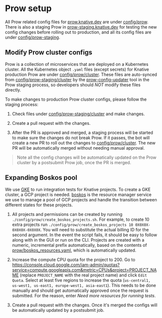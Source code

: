 # Prow setup

All Prow related config files for [prow.knative.dev](https://prow.knative.dev)
are under [config/prow](../config/prow). There is also a staging Prow in
[prow-staging.knative.dev](https://prow-staging.knative.dev) for testing the new
config changes before rolling out to production, and all its config files are
under [config/prow-staging](../config/prow-staging).

## Modify Prow cluster configs

Prow is a collection of microservices that are deployed on a Kubernetes cluster.
All the Kubernetes object `.yaml` files (except secrets) for Knative production
Prow are under [config/prow/cluster](../config/prow/cluster). These files are
auto-synced from [config/prow-staging/cluster](../config/prow-staging/cluster)
by the [prow-config-updater](../tools/prow-config-updater) tool in the Prow
staging process, so developers should _NOT_ modify these files directly.

To make changes to production Prow cluster configs, please follow the staging
process:

1. Check files under
   [config/prow-staging/cluster](../config/prow-staging/cluster) and make
   changes.

1. Create a pull request with the changes.

1. After the PR is approved and merged, a staging process will be started to
   make sure the changes do not break Prow. If it passes, the bot will create a
   new PR to roll out the changes to
   [config/prow/cluster](../config/prow/cluster). The new PR will be
   automatically merged without needing manual approval.

> Note all the config changes will be automatically updated on the Prow cluster
> by a postsubmit Prow job, once the PR is merged.

## Expanding Boskos pool

We use [GKE](https://cloud.google.com/kubernetes-engine) to run integration
tests for Knative projects. To create a GKE cluster, a GCP project is needed.
[boskos](https://github.com/kubernetes/test-infra/tree/master/boskos) is the
resource manager service we use to manage a pool of GCP projects and handle the
transition between different states for these projects.

1. All projects and permissions can be created by running
   `./config/prow/create_boskos_projects.sh`. For example, to create 10 extra
   projects run `./config/prow/create_boskos_projects 10 0X0X0X-0X0X0X-0X0X0X`.
   You will need to substitute the actual billing ID for the second argument. In
   the event the script fails, it should be easy to follow along with in the GUI
   or run on the CLI. Projects are created with a numeric, incremental prefix
   automatically, based on the contents of
   [prow/boskos_resources.yaml](../config/prow/boskos/boskos_resources.yaml),
   which is automatically updated.

1. Increase the compute CPU quota for the project to 200. Go to
   <https://console.cloud.google.com/iam-admin/quotas?service=compute.googleapis.com&metric=CPUs&project=PROJECT_NAME>
   (replace `PROJECT_NAME` with the real project name) and click `Edit Quota`.
   Select at least five regions to increase the quota
   (`us-central1, us-west1, us-east1, europe-west1, asia-east1`). This needs to
   be done manually and should get automatically approved once the request is
   submitted. For the reason, enter _Need more resources for running tests_.

1. Create a pull request with the changes. Once it's merged the configs will be
   automatically updated by a postsubmit job.
